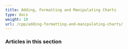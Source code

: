 ```yaml
---
title: Adding, Formatting and Manipulating Charts
type: docs
weight: 10
url: /cpp/adding-formatting-and-manipulating-charts/
---
```


### **Articles in this section**


